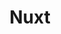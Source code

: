 ---
title: "Nuxt"
meta_title: "Nuxt Themes | A Curated Directory Of Free Nuxt Themes"
meta_description: "A curated directory of best free Nuxt themes created by independent web designers & developers that are open source, MIT licensed & available for free to download."
icon: images/icons/nuxt.svg
official_url: https://nuxtjs.org
github_path: nuxt/nuxt.js
twitter_username: nuxt_js
license: MIT
license_url: "https://github.com/nuxt/nuxt.js/blob/dev/LICENSE"
language: JavaScript
taxonomy: ssg
url: /nuxt-themes
short_description: "Build your next Vue.js application with confidence using Nuxt: a framework making web development simple and powerful."
promotion:
  enable: true
  title: "Build Blazing Fast Websites & Apps"
  content: "Build your dream user experience, with the blazing fast page speed and SEO-efficiency like never before."
  button_label: "Get Started For Free"
  button_link: "#"
---